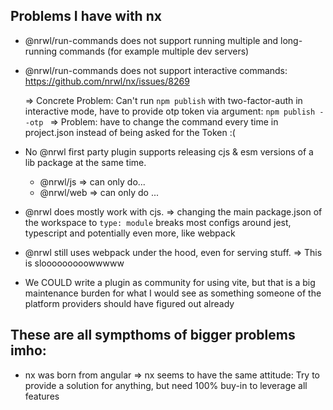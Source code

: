 ## Problems I have with nx 

- @nrwl/run-commands does not support running multiple and long-running commands (for example multiple dev servers)
- @nrwl/run-commands does not support interactive commands: 
  https://github.com/nrwl/nx/issues/8269 

  => Concrete Problem: Can't run `npm publish` with two-factor-auth in interactive mode, have to provide otp token via argument: 
     `npm publish --otp `
  => Problem: have to change the command every time in project.json instead of being asked for the Token :(

- No @nrwl first party plugin supports releasing cjs & esm versions of a lib package at the same time. 
    - @nrwl/js => can only do...
    - @nrwl/web => can only do ...

- @nrwl does mostly work with cjs. => changing the main package.json of the workspace to `type: module` breaks most configs around jest, typescript and potentially even more, like webpack 

- @nrwl still uses webpack under the hood, even for serving stuff. 
  => This is slooooooooowwwww 

- We COULD write a plugin as community for using vite, but that is a big maintenance burden for what I would see as something someone of the platform providers should have figured out already 

## These are all sympthoms of bigger problems imho: 

- nx was born from angular => nx seems to have the same attitude: 
  Try to provide a solution for anything, but need 100% buy-in to leverage all features